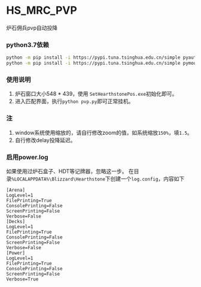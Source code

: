 # HS_MRC_PVP
炉石佣兵pvp自动投降

### python3.7依赖
```bash
python -m pip install -i https://pypi.tuna.tsinghua.edu.cn/simple pyautogui Pillow
python -m pip install -i https://pypi.tuna.tsinghua.edu.cn/simple pymouse PyUserinput pypiwin32
```

### 使用说明
1. 炉石窗口大小548 * 439，使用 `SetHearthstonePos.exe`初始化即可。
2. 进入匹配界面，执行`python pvp.py`即可正常挂机。

### 注
1. window系统使用缩放的，请自行修改zoom的值，如系统缩放`150%`，填`1.5`。
2. 自行修改delay投降延迟。

### 启用power.log
  如果使用过炉石盒子、HDT等记牌器，忽略这一步。
  在目录`%LOCALAPPDATA%\Blizzard\Hearthstone`下创建一个`log.config`，内容如下
```config
[Arena]
LogLevel=1
FilePrinting=True
ConsolePrinting=False
ScreenPrinting=False
Verbose=False
[Decks]
LogLevel=1
FilePrinting=True
ConsolePrinting=False
ScreenPrinting=False
Verbose=False
[Power]
LogLevel=1
FilePrinting=True
ConsolePrinting=False
ScreenPrinting=False
Verbose=True
```
